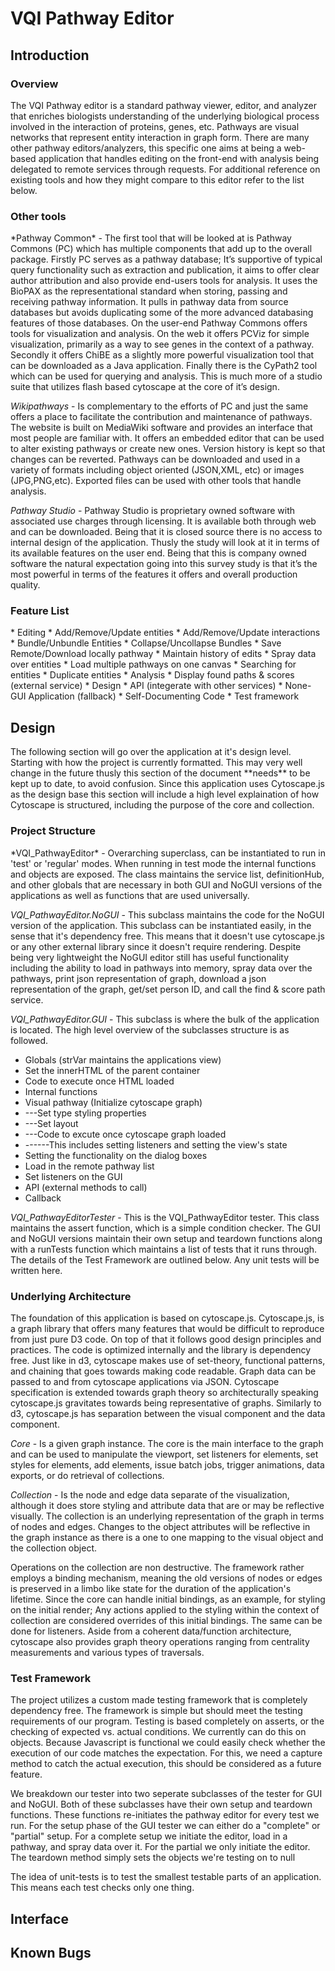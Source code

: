 <h1>VQI Pathway Editor</h1>
<h2>Introduction</h2>
<h3>Overview</h3>
The VQI Pathway editor is a standard pathway viewer, editor, and analyzer that enriches biologists understanding of the underlying biological process involved in the interaction of proteins, genes, etc. Pathways are visual networks that represent entity interaction in graph form. There are many other pathway editors/analyzers, this specific one aims at being a web-based application that handles editing on the front-end with analysis being delegated to remote services through requests. For additional reference on existing tools and how they might compare to this editor refer to the list below.

<h3>Other tools</h3>
*Pathway Common* - The first tool that will be looked at is Pathway Commons (PC) which has multiple components that add up to the overall package. Firstly PC serves as a pathway database; It’s supportive of typical query functionality such as extraction and publication, it aims to offer clear author attribution and also provide end-users tools for analysis. It uses the BioPAX as the representational standard when storing, passing and receiving pathway information. It pulls in pathway data from source databases but avoids duplicating some of the more advanced databasing features of those databases. On the user-end Pathway Commons offers tools for visualization and analysis. On the web it offers PCViz for simple visualization, primarily as a way to see genes in the context of a pathway. Secondly it offers ChiBE as a slightly more powerful visualization tool that can be downloaded as a Java application. Finally there is the CyPath2 tool which can be used for querying and analysis. This is much more of a studio suite that utilizes flash based cytoscape at the core of it’s design.

*Wikipathways* - Is complementary to the efforts of PC and just the same offers a place to facilitate the contribution and maintenance of pathways. The website is built on MediaWiki software and provides an interface that most people are familiar with. It offers an embedded editor that can be used to alter existing pathways or create new ones. Version history is kept so that changes can be reverted. Pathways can be downloaded and used in a variety of formats including object oriented (JSON,XML, etc) or images (JPG,PNG,etc). Exported files can be used with other tools that handle analysis.

*Pathway Studio* - Pathway Studio is proprietary owned software with associated use charges through licensing. It is available both through web and can be downloaded. Being that it is closed source there is no access to internal design of the application. Thusly the study will look at it in terms of its available features on the user end. Being that this is company owned software the natural expectation going into this survey study is that it’s the most powerful in terms of the features it offers and overall production quality.

<h3>Feature List</h3>
* Editing
  * Add/Remove/Update entities
  * Add/Remove/Update interactions
  * Bundle/Unbundle Entities
  * Collapse/Uncollapse Bundles
  * Save Remote/Download locally pathway
  * Maintain history of edits
  * Spray data over entities
  * Load multiple pathways on one canvas
  * Searching for entities
  * Duplicate entities 
* Analysis
  * Display found paths & scores (external service)
* Design
  * API (integerate with other services)
  * None-GUI Application (fallback)
  * Self-Documenting Code
  * Test framework

<h2>Design</h2>
The following section will go over the application at it's design level. Starting with how the project is currently formatted. This may very well change in the future thusly this section of the document **needs** to be kept up to date, to avoid confusion. Since this application uses Cytoscape.js as the design base this section will include a high level explaination of how Cytoscape is structured, including the purpose of the core and collection.

<h3>Project Structure</h3>
*VQI_PathwayEditor* - Overarching superclass, can be instantiated to run in 'test' or 'regular' modes. When running in test mode the internal functions and objects are exposed. The class maintains the service list, definitionHub, and other globals that are necessary in both GUI and NoGUI versions of the applications as well as functions that are used universally.

*VQI_PathwayEditor.NoGUI* - This subclass maintains the code for the NoGUI version of the application. This subclass can be instantiated easily, in the sense that it's dependency free. This means that it doesn't use cytoscape.js or any other external library since it doesn't require rendering. Despite being very lightweight the NoGUI editor still has useful functionality including the ability to load in pathways into memory, spray data over the pathways, print json representation of graph, download a json representation of the graph, get/set person ID, and call the find & score path service.

*VQI_PathwayEditor.GUI* - This subclass is where the bulk of the application is located. The high level overview of the subclasses structure is as followed.

* Globals (strVar maintains the applications view)
* Set the innerHTML of the parent container
* Code to execute once HTML loaded
 * Internal functions
 * Visual pathway (Initialize cytoscape graph)
 * ---Set type styling properties
 * ---Set layout
 * ---Code to excute once cytoscape graph loaded
 * ------This includes setting listeners and setting the view's state
* Setting the functionality on the dialog boxes
* Load in the remote pathway list
* Set listeners on the GUI
* API (external methods to call)
* Callback

*VQI_PathwayEditorTester* - This is the VQI_PathwayEditor tester. This class maintains the assert function, which is a simple condition checker. The GUI and NoGUI versions maintain their own setup and teardown functions along with a runTests function which maintains a list of tests that it runs through. The details of the Test Framework are outlined below. Any unit tests will be written here.

<h3>Underlying Architecture</h3>
The foundation of this application is based on cytoscape.js. Cytoscape.js, is a graph library that offers many features that would be difficult to reproduce from just pure D3 code. On top of that it follows good design principles and practices. The code is optimized internally and the library is dependency free. Just like in d3, cytoscape makes use of set-theory, functional patterns, and chaining that goes towards making code readable. Graph data can be passed to and from cytoscape applications via JSON. Cytoscape specification is extended towards graph theory so architecturally speaking cytoscape.js gravitates towards being representative of graphs. Similarly to d3, cytoscape.js has separation between the visual component and the data component.

*Core* - Is a given graph instance. The core is the main interface to the graph and can be used to manipulate the viewport, set listeners for elements, set styles for elements, add elements, issue batch jobs, trigger animations, data exports, or do retrieval of collections.

*Collection* - Is the node and edge data separate of the visualization, although it does store styling and attribute data that are or may be reflective visually. The collection is an underlying representation of the graph in terms of nodes and edges. Changes to the object attributes will be reflective in the graph instance as there is a one to one mapping to the visual object and the collection object. 

Operations on the collection are non destructive. The framework rather employs a binding mechanism, meaning the old versions of nodes or edges is preserved in a limbo like state for the duration of the application's lifetime. Since the core can handle initial bindings, as an example, for styling on the initial render; Any actions applied to the styling within the context of collection are considered overrides of this initial bindings. The same can be done for listeners. Aside from a coherent data/function architecture, cytoscape also provides graph theory operations ranging from centrality measurements and various types of traversals.

<h3>Test Framework</h3>
The project utilizes a custom made testing framework that is completely dependency free. The framework is simple but should meet the testing requirements of our program. Testing is based completely on asserts, or the checking of expected vs. actual conditions. We currently can do this on objects. Because Javascript is functional we could easily check whether the execution of our code matches the expectation. For this, we need a capture method to catch the actual execution, this should be considered as a future feature. 

We breakdown our tester into two seperate subclasses of the tester for GUI and NoGUI. Both of these subclasses have their own setup and teardown functions. These functions re-initiates the pathway editor for every test we run. For the setup phase of the GUI tester we can either do a "complete" or "partial" setup. For a complete setup we initiate the editor, load in a pathway, and spray data over it. For the partial we only initiate the editor. The teardown method simply sets the objects we're testing on to null

The idea of unit-tests is to test the smallest testable parts of an application. This means each test checks only one thing.

<h2>Interface</h2>
<h2>Known Bugs</h2>
